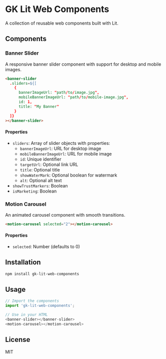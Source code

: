# GK Lit Web Components

A collection of reusable web components built with Lit.

## Components

### Banner Slider

A responsive banner slider component with support for desktop and mobile images.

```html
<banner-slider
  .sliders=${[
    {
      bannerImageUrl: "path/to/image.jpg",
      mobileBannerImageUrl: "path/to/mobile-image.jpg",
      id: 1,
      title: "My Banner"
    }
  ]}
></banner-slider>
```

#### Properties

- `sliders`: Array of slider objects with properties:
  - `bannerImageUrl`: URL for desktop image
  - `mobileBannerImageUrl`: URL for mobile image
  - `id`: Unique identifier
  - `targetUrl`: Optional link URL
  - `title`: Optional title
  - `showWaterMark`: Optional boolean for watermark
  - `alt`: Optional alt text
- `showTrustMarkers`: Boolean
- `isMarketing`: Boolean

### Motion Carousel

An animated carousel component with smooth transitions.

```html
<motion-carousel selected="2"></motion-carousel>
```

#### Properties

- `selected`: Number (defaults to 0)

## Installation

```bash
npm install gk-lit-web-components
```

## Usage

```javascript
// Import the components
import 'gk-lit-web-components';

// Use in your HTML
<banner-slider></banner-slider>
<motion-carousel></motion-carousel>
```

## License

MIT
